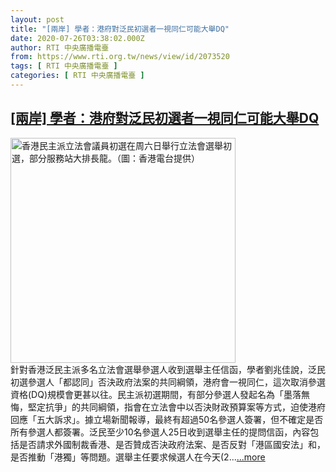 ```yaml
---
layout: post
title: "[兩岸] 學者：港府對泛民初選者一視同仁可能大舉DQ"
date: 2020-07-26T03:38:02.000Z
author: RTI 中央廣播電臺
from: https://www.rti.org.tw/news/view/id/2073520
tags: [ RTI 中央廣播電臺 ]
categories: [ RTI 中央廣播電臺 ]
---
```

<!--1595734682000-->
[[兩岸] 學者：港府對泛民初選者一視同仁可能大舉DQ](https://www.rti.org.tw/news/view/id/2073520)
------

<div>
<img src="https://static.rti.org.tw/assets/thumbnails/2020/07/12/d5a2a5ea7c1e7027699c3f98f1a80f8e.png" width="360" alt="香港民主派立法會議員初選在周六日舉行立法會選舉初選，部分服務站大排長龍。（圖：香港電台提供）" title="香港民主派立法會議員初選在周六日舉行立法會選舉初選，部分服務站大排長龍。（圖：香港電台提供）"><br>針對香港泛民主派多名立法會選舉參選人收到選舉主任信函，學者劉兆佳說，泛民初選參選人「都認同」否決政府法案的共同綱領，港府會一視同仁，這次取消參選資格(DQ)規模會更甚以往。民主派初選期間，有部分參選人發起名為「墨落無悔，堅定抗爭」的共同綱領，指會在立法會中以否決財政預算案等方式，迫使港府回應「五大訴求」。據立場新聞報導，最終有超過50名參選人簽署，但不確定是否所有參選人都簽署。泛民至少10名參選人25日收到選舉主任的提問信函，內容包括是否請求外國制裁香港、是否贊成否決政府法案、是否反對「港區國安法」和，是否推動「港獨」等問題。選舉主任要求候選人在今天(2...<a target="_blank" href="https://www.rti.org.tw/news/view/id/2073520">...more</a>
</div>
